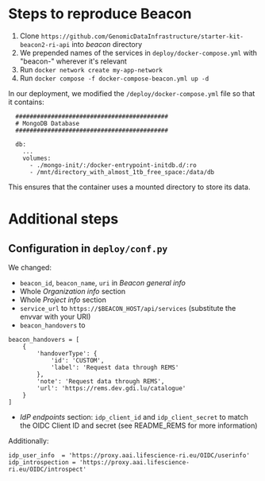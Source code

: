 # Steps to reproduce Beacon
1. Clone `https://github.com/GenomicDataInfrastructure/starter-kit-beacon2-ri-api` into _beacon_ directory
2. We prepended names of the services in `deploy/docker-compose.yml` with "beacon-" wherever it's relevant
3. Run `docker network create my-app-network`
4. Run `docker compose -f docker-compose-beacon.yml up -d`

In our deployment, we modified the `/deploy/docker-compose.yml` file so that it contains:

```
  ###########################################
  # MongoDB Database
  ###########################################

  db:
    ...
    volumes:
      - ./mongo-init/:/docker-entrypoint-initdb.d/:ro
      - /mnt/directory_with_almost_1tb_free_space:/data/db
```

This ensures that the container uses a mounted directory to store its data.

# Additional steps
## Configuration in `deploy/conf.py`
We changed:
* `beacon_id`, `beacon_name`, `uri` in _Beacon general info_
* Whole _Organization info_ section
* Whole _Project info_ section
* `service_url` to `https://$BEACON_HOST/api/services` (substitute the envvar with your URI)
* `beacon_handovers` to 
```
beacon_handovers = [
    {
        'handoverType': {
            'id': 'CUSTOM',
            'label': 'Request data through REMS'
        },
        'note': 'Request data through REMS',
        'url': 'https://rems.dev.gdi.lu/catalogue'
    }
]
```
* _IdP endpoints_ section: `idp_client_id` and `idp_client_secret` to match the OIDC Client ID and secret (see README_REMS for more information)

Additionally:
```
idp_user_info  = 'https://proxy.aai.lifescience-ri.eu/OIDC/userinfo'
idp_introspection = 'https://proxy.aai.lifescience-ri.eu/OIDC/introspect'
```